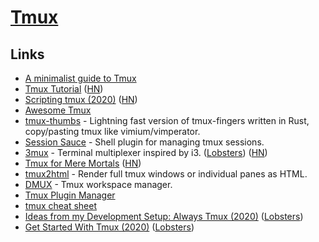 # [Tmux](http://en.wikipedia.org/wiki/Tmux)

## Links

- [A minimalist guide to Tmux](https://medium.com/actualize-network/a-minimalist-guide-to-tmux-13675fb160fa)
- [Tmux Tutorial](https://leimao.github.io/blog/Tmux-Tutorial/) ([HN](https://news.ycombinator.com/item?id=21055468))
- [Scripting tmux (2020)](https://www.arp242.net/tmux.html) ([HN](https://news.ycombinator.com/item?id=21951679))
- [Awesome Tmux](https://github.com/rothgar/awesome-tmux)
- [tmux-thumbs](https://github.com/fcsonline/tmux-thumbs) - Lightning fast version of tmux-fingers written in Rust, copy/pasting tmux like vimium/vimperator.
- [Session Sauce](https://github.com/ChrisPenner/session-sauce) - Shell plugin for managing tmux sessions.
- [3mux](https://github.com/aaronjanse/3mux/) - Terminal multiplexer inspired by i3. ([Lobsters](https://lobste.rs/s/fs98xy/terminal_multiplexer_inspired_by_i3)) ([HN](https://news.ycombinator.com/item?id=22843705))
- [Tmux for Mere Mortals](https://zserge.com/posts/tmux/) ([HN](https://news.ycombinator.com/item?id=23003603))
- [tmux2html](https://github.com/tweekmonster/tmux2html) - Render full tmux windows or individual panes as HTML.
- [DMUX](https://github.com/zdcthomas/dmux) - Tmux workspace manager.
- [Tmux Plugin Manager](https://github.com/tmux-plugins/tpm)
- [tmux cheat sheet](https://bismuth.garden/tmux)
- [Ideas from my Development Setup: Always Tmux (2020)](https://cedaei.com/posts/ideas-from-my-dev-setup-always-tmux/) ([Lobsters](https://lobste.rs/s/n5blid/ideas_from_my_development_setup_always))
- [Get Started With Tmux (2020)](https://sunainapai.in/blog/get-started-with-tmux/) ([Lobsters](https://lobste.rs/s/mqwfhu/get_started_with_tmux))
